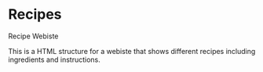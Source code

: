# Recipes

Recipe Webiste

This is a HTML structure for a webiste that shows different recipes including ingredients and instructions.